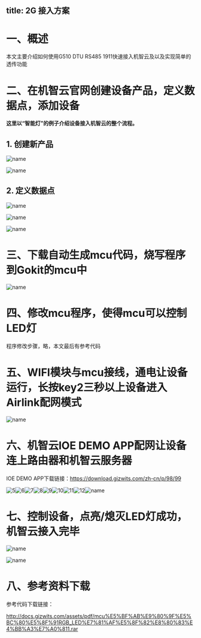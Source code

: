 title: 2G 接入方案
---

# 一、概述

本文主要介绍如何使用G510 DTU RS485 1911快速接入机智云及以及实现简单的透传功能

# 二、在机智云官网创建设备产品，定义数据点，添加设备

**这里以“智能灯”的例子介绍设备接入机智云的整个流程。**

## 1. 创建新产品

![name](/assets/zh-cn/deviceDev/debug/NB_project/NBproject_2.png)

![name](/assets/zh-cn/deviceDev/debug/NB_project/WIFIproject_3.png)

## 2. 定义数据点

![name](/assets/zh-cn/deviceDev/debug/NB_project/WIFIproject_4.png)

![name](/assets/zh-cn/deviceDev/debug/NB_project/WIFIproject_5.png)

![name](/assets/zh-cn/deviceDev/debug/NB_project/WIFIproject_6.png)

# 三、下载自动生成mcu代码，烧写程序到Gokit的mcu中

![name](/assets/zh-cn/deviceDev/debug/NB_project/NBproject_10.png)

# 四、修改mcu程序，使得mcu可以控制LED灯

程序修改步骤，略，本文最后有参考代码

# 五、WIFI模块与mcu接线，通电让设备运行，长按key2三秒以上设备进入Airlink配网模式

![name](/assets/zh-cn/deviceDev/debug/NB_project/WIFIproject_11.png)

# 六、机智云IOE DEMO APP配网让设备连上路由器和机智云服务器

IOE DEMO APP下载链接：https://download.gizwits.com/zh-cn/p/98/99

![5](http://docs.gizwits.com/assets/zh-cn/deviceDev/Onboarding/Esp8266-Airlink/5.png)![6](http://docs.gizwits.com/assets/zh-cn/deviceDev/Onboarding/Esp8266-Airlink/6.png)![7](http://docs.gizwits.com/assets/zh-cn/deviceDev/Onboarding/Esp8266-Airlink/7.png)![8](http://docs.gizwits.com/assets/zh-cn/deviceDev/Onboarding/Esp8266-Airlink/8.png)![9](http://docs.gizwits.com/assets/zh-cn/deviceDev/Onboarding/Esp8266-Airlink/9.png)![10](http://docs.gizwits.com/assets/zh-cn/deviceDev/Onboarding/Esp8266-Airlink/10.png)![11](http://docs.gizwits.com/assets/zh-cn/deviceDev/Onboarding/Esp8266-Airlink/11.png)![12](http://docs.gizwits.com/assets/zh-cn/deviceDev/Onboarding/Esp8266-Airlink/12.png)![name](/assets/zh-cn/deviceDev/debug/NB_project/WIFIproject_16.png)

# 七、控制设备，点亮/熄灭LED灯成功，机智云接入完毕

![name](/assets/zh-cn/deviceDev/debug/NB_project/WIFIproject_14.png)

![name](/assets/zh-cn/deviceDev/debug/NB_project/WIFIproject_15.png)

# 八、参考资料下载

参考代码下载链接：

http://docs.gizwits.com/assets/pdf/mcu%E5%BF%AB%E9%80%9F%E5%BC%80%E5%8F%91RGB_LED%E7%81%AF%E5%8F%82%E8%80%83%E4%BB%A3%E7%A0%811.rar
